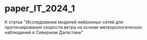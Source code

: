 # paper_IT_2024_1
К статье "Исследование моделей нейронных сетей для прогнозирования скорости ветра на основе метеорологических наблюдений в Северном Дагестане"
